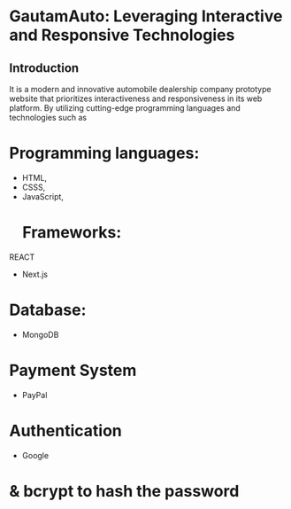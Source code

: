 # GautamAuto: Leveraging Interactive and Responsive Technologies

## Introduction

It is a modern and innovative automobile dealership company prototype website that prioritizes interactiveness and responsiveness in its web platform. By utilizing cutting-edge programming languages and technologies such as 
# Programming languages:
- HTML, 
- CSSS, 
- JavaScript,
   # Frameworks:
REACT
- Next.js
# Database:
- MongoDB
# Payment System
- PayPal
# Authentication
- Google
# & bcrypt to hash the password 

